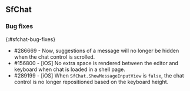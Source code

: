 ## SfChat

### Bug fixes
{:#sfchat-bug-fixes}

* \#286669 - Now, suggestions of a message will no longer be hidden when the chat control is scrolled.
* \#156800 - [iOS] No extra space is rendered between the editor and keyboard when chat is loaded in a shell page.
* \#289199 - [iOS] When `SfChat.ShowMessageInputView` is `false`, the chat control is no longer repositioned based on the keyboard height.
